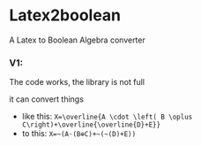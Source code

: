 # Latex2boolean
A Latex to Boolean Algebra converter


### V1:
The code works, the library is not full

it can convert things
- like this: `X=\overline{A \cdot \left( B \oplus C\right)+\overline{\overline{D}+E}}`
- to this: `X=~(A⋅(B⊕C)+~(~(D)+E))`
